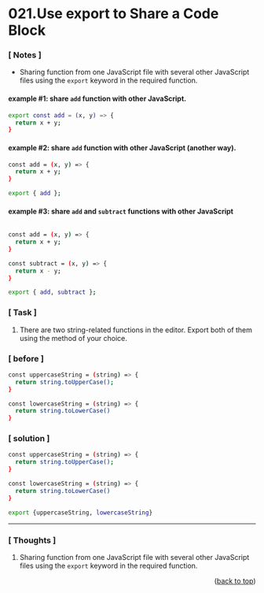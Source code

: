 <a name="topage"></a>

# 021.Use export to Share a Code Block

### [ Notes ]
  * Sharing function from one JavaScript file with several other JavaScript files using the `export` keyword in the required function.

#### example #1: share `add` function with other JavaScript.

```sh
export const add = (x, y) => {
  return x + y;
}
```

#### example #2: share `add` function with other JavaScript (another way).
```sh
const add = (x, y) => {
  return x + y;
}

export { add };
```

#### example #3: share `add` and `subtract` functions with other JavaScript 

```sh

const add = (x, y) => {
  return x + y;
}

const subtract = (x, y) => {
  return x - y;
}

export { add, subtract };
```

### [ Task ]
  1. There are two string-related functions in the editor. Export both of them using the method of your choice.

### [ before ]

```sh
const uppercaseString = (string) => {
  return string.toUpperCase();
}

const lowercaseString = (string) => {
  return string.toLowerCase()
}
```

### [ solution ]

```sh
const uppercaseString = (string) => {
  return string.toUpperCase();
}

const lowercaseString = (string) => {
  return string.toLowerCase()
}

export {uppercaseString, lowercaseString}
```


-----

### [ Thoughts ]

  1. Sharing function from one JavaScript file with several other JavaScript files using the `export` keyword in the required function.
  

<p align="right">(<a href="#topage">back to top</a>)</p>
<br/>
<br/>
